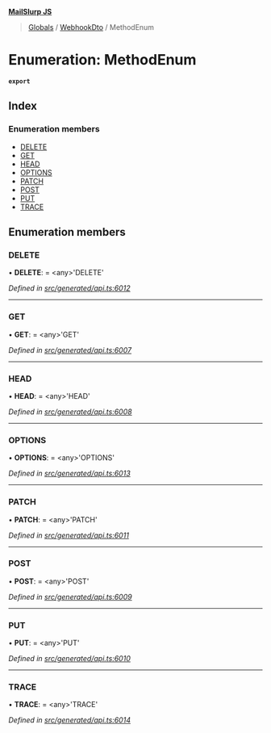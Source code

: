 **[MailSlurp JS](../README.md)**

> [Globals](../README.md) / [WebhookDto](../modules/webhookdto.md) / MethodEnum

# Enumeration: MethodEnum

**`export`** 

## Index

### Enumeration members

* [DELETE](webhookdto.methodenum.md#delete)
* [GET](webhookdto.methodenum.md#get)
* [HEAD](webhookdto.methodenum.md#head)
* [OPTIONS](webhookdto.methodenum.md#options)
* [PATCH](webhookdto.methodenum.md#patch)
* [POST](webhookdto.methodenum.md#post)
* [PUT](webhookdto.methodenum.md#put)
* [TRACE](webhookdto.methodenum.md#trace)

## Enumeration members

### DELETE

•  **DELETE**:  = \<any>'DELETE'

*Defined in [src/generated/api.ts:6012](https://github.com/mailslurp/mailslurp-client/blob/2c659a7/src/generated/api.ts#L6012)*

___

### GET

•  **GET**:  = \<any>'GET'

*Defined in [src/generated/api.ts:6007](https://github.com/mailslurp/mailslurp-client/blob/2c659a7/src/generated/api.ts#L6007)*

___

### HEAD

•  **HEAD**:  = \<any>'HEAD'

*Defined in [src/generated/api.ts:6008](https://github.com/mailslurp/mailslurp-client/blob/2c659a7/src/generated/api.ts#L6008)*

___

### OPTIONS

•  **OPTIONS**:  = \<any>'OPTIONS'

*Defined in [src/generated/api.ts:6013](https://github.com/mailslurp/mailslurp-client/blob/2c659a7/src/generated/api.ts#L6013)*

___

### PATCH

•  **PATCH**:  = \<any>'PATCH'

*Defined in [src/generated/api.ts:6011](https://github.com/mailslurp/mailslurp-client/blob/2c659a7/src/generated/api.ts#L6011)*

___

### POST

•  **POST**:  = \<any>'POST'

*Defined in [src/generated/api.ts:6009](https://github.com/mailslurp/mailslurp-client/blob/2c659a7/src/generated/api.ts#L6009)*

___

### PUT

•  **PUT**:  = \<any>'PUT'

*Defined in [src/generated/api.ts:6010](https://github.com/mailslurp/mailslurp-client/blob/2c659a7/src/generated/api.ts#L6010)*

___

### TRACE

•  **TRACE**:  = \<any>'TRACE'

*Defined in [src/generated/api.ts:6014](https://github.com/mailslurp/mailslurp-client/blob/2c659a7/src/generated/api.ts#L6014)*
